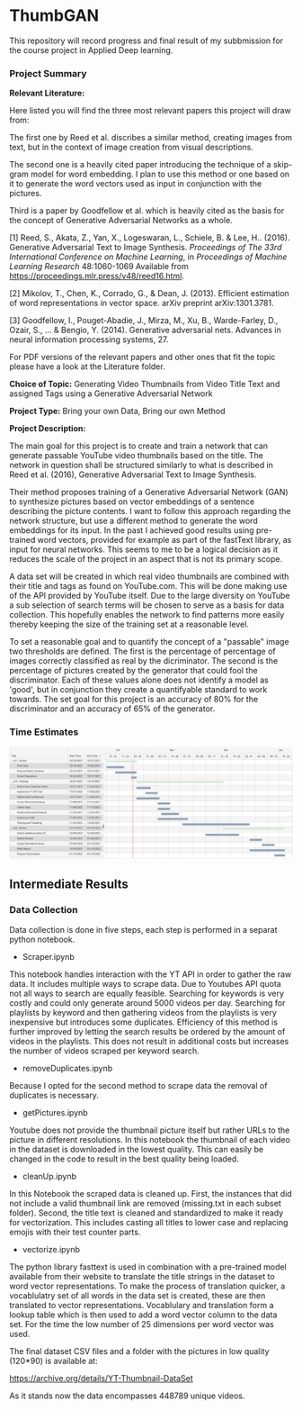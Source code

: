 # ThumbGAN


This repository will record progress and final result of my subbmission for the course project in Applied Deep learning.


### Project Summary

**Relevant Literature:**

Here listed you will find the three most relevant papers this project will draw from:

The first one by Reed et al. discribes a similar method, creating images from text, but in the context of image creation from visual descriptions.

The second one is a heavily cited paper introducing the technique of a skip-gram model for word embedding. I plan to use this method or one based on it to generate the word vectors used as input in conjunction with the pictures.

Third is a paper by Goodfellow et al. which is heavily cited as the basis for the concept of Generative Adversarial Networks as a whole.

[1] Reed, S., Akata, Z., Yan, X., Logeswaran, L., Schiele, B. &amp; Lee, H.. (2016). Generative Adversarial Text to Image Synthesis. <i>Proceedings of The 33rd International Conference on Machine Learning</i>, in <i>Proceedings of Machine Learning Research</i> 48:1060-1069 Available from https://proceedings.mlr.press/v48/reed16.html.

[2] Mikolov, T., Chen, K., Corrado, G., & Dean, J. (2013). Efficient estimation of word representations in vector space. arXiv preprint arXiv:1301.3781.

[3] Goodfellow, I., Pouget-Abadie, J., Mirza, M., Xu, B., Warde-Farley, D., Ozair, S., ... & Bengio, Y. (2014). Generative adversarial nets. Advances in neural information processing systems, 27.


For PDF versions of the relevant papers and other ones that fit the topic please have a look at the Literature folder.

**Choice of Topic:** 
Generating Video Thumbnails from Video Title Text and assigned Tags using a Generative Adversarial Network

**Project Type:** Bring your own Data, Bring our own Method

**Project Description:**

The main goal for this project is to create and train a network that can generate passable YouTube video thumbnails based on the title. The network in question shall be structured similarly to what is described in Reed et al. (2016), Generative Adversarial Text to Image Synthesis. 

Their method proposes training of a Generative Adversarial Network (GAN) to synthesize pictures based on vector embeddings of a sentence describing the picture contents. I want to follow this approach regarding the network structure, but use a different method to generate the word embeddings for its input. In the past I achieved good results using pre-trained word vectors, provided for example as part of the fastText library, as input for neural networks. This seems to me to be a logical decision as it reduces the scale of the project in an aspect that is not its primary scope.

A data set will be created in which real video thumbnails are combined with their title and tags as found on YouTube.com. This will be done making use of the API provided by YouTube itself. Due to the large diversity on YouTube a sub selection of search terms will be chosen to serve as a basis for data collection. This hopefully enables the network to find patterns more easily thereby keeping the size of the training set at a reasonable level. 

To set a reasonable goal and to quantify the concept of a "passable" image two thresholds are defined. The first is the percentage of percentage of images correctly classified as real by the dicriminator. The second is the percentage of pictures created by the generator that could fool the discriminator. Each of these values alone does not identify a model as 'good', but in conjunction they create a quantifyable standard to work towards. The set goal for this project is an accuracy of 80% for the discriminator and an accuracy of 65% of the generator.


### Time Estimates

![plot](./Gantt.png)

## Intermediate Results

### Data Collection

Data collection is done in five steps, each step is performed in a separat python notebook.

- Scraper.ipynb

This notebook handles interaction with the YT API in order to gather the raw data. It includes multiple ways to scrape data. Due to Youtubes API quota not all ways to search are equally feasible. Searching for keywords is very costly and could only generate around 5000 videos per day. Searching for playlists by keyword and then gathering videos from the playlists is very inexpensive but introduces some duplicates. Efficiency of this method is further improved by letting the search results be ordered by the amount of videos in the playlists. This does not result in additional costs but increases the number of videos scraped per keyword search.

- removeDuplicates.ipynb

Because I opted for the second method to scrape data the removal of duplicates is necessary.

- getPictures.ipynb

Youtube does not provide the thumbnail picture itself but rather URLs to the picture in different resolutions. In this notebook the thumbnail of each video in the dataset is downloaded in the lowest quality. This can easily be changed in the code to result in the best quality being loaded.

- cleanUp.ipynb

In this Notebook the scraped data is cleaned up.
First, the instances that did not include a valid thumbnail link are removed (missing.txt in each subset folder).
Second, the title text is cleaned and standardized to make it ready for vectorization.
This includes casting all titles to lower case and replacing emojis with their test counter parts.

- vectorize.ipynb

The python library fasttext is used in combination with a pre-trained model available from their website to translate the title strings in the dataset to word vector representations.
To make the process of translation quicker, a vocablulatry set of all words in the data set is created, these are then translated to vector representations. Vocablulary and translation form a lookup table which is then used to add a word vector column to the data set. For the time the low number of 25 dimensions per word vector was used.

The final dataset CSV files and a folder with the pictures in low quality (120\*90) is available at:

https://archive.org/details/YT-Thumbnail-DataSet

As it stands now the data encompasses 448789 unique videos.

